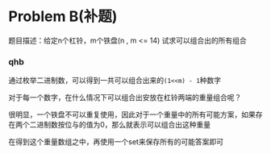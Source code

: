 # Problem B(补题)

题目描述：给定n个杠铃，m个铁盘(n , m <= 14) 试求可以组合出的所有组合

### qhb

通过枚举二进制数，可以得到一共可以组合出来的`(1<<m) - 1`种数字

对于每一个数字，在什么情况下可以组合出安放在杠铃两端的重量组合呢？

很明显，一个铁盘不可以重复使用，因此对于一个重量中的所有可能方案，如果存在两个二进制数按位与的值为0，那么就表示可以组合出这种重量

在得到这个重量数组之中，再使用一个set来保存所有的可能答案即可